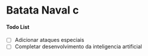 # Batata Naval c

#### Todo List
- [ ] Adicionar ataques especiais
- [ ] Completar desenvolvimento da inteligencia artificial
